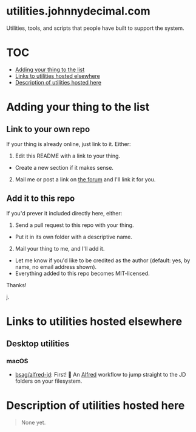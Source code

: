 # utilities.johnnydecimal.com

Utilities, tools, and scripts that people have built to support the system.

# TOC

- [Adding your thing to the list](#adding-your-thing-to-the-list)
- [Links to utilities hosted elsewhere](#links-to-utilities-hosted-elsewhere)
- [Description of utilities hosted here](#description-of-utilities-hosted-here)

# Adding your thing to the list

## Link to your own repo

If your thing is already online, just link to it. Either:

1. Edit this README with a link to your thing.
  - Create a new section if it makes sense.
2. Mail me or post a link on [the forum](https://forum.johnnydecimal.com) and I'll link it for you.

## Add it to this repo

If you'd prever it included directly here, either:

1. Send a pull request to this repo with your thing.
  - Put it in its own folder with a descriptive name.
2. Mail your thing to me, and I'll add it.
  - Let me know if you'd like to be credited as the author (default: yes, by name, no email address shown).
  - Everything added to this repo becomes MIT-licensed.

Thanks!

j.

# Links to utilities hosted elsewhere

## Desktop utilities

### macOS

- [bsag/alfred-jd](https://github.com/bsag/alfred-jd): First! 🥳 An [Alfred](https://alfredapp.com) workflow to jump straight to the JD folders on your filesystem.

# Description of utilities hosted here

> None yet.
